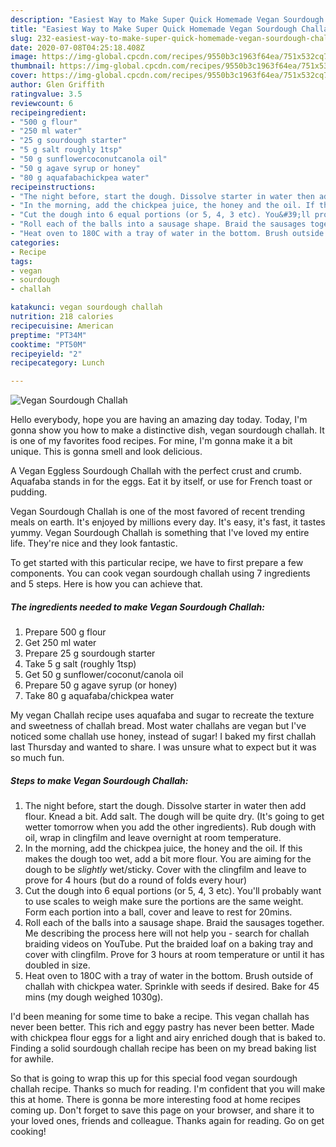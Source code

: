```yaml
---
description: "Easiest Way to Make Super Quick Homemade Vegan Sourdough Challah"
title: "Easiest Way to Make Super Quick Homemade Vegan Sourdough Challah"
slug: 232-easiest-way-to-make-super-quick-homemade-vegan-sourdough-challah
date: 2020-07-08T04:25:18.408Z
image: https://img-global.cpcdn.com/recipes/9550b3c1963f64ea/751x532cq70/vegan-sourdough-challah-recipe-main-photo.jpg
thumbnail: https://img-global.cpcdn.com/recipes/9550b3c1963f64ea/751x532cq70/vegan-sourdough-challah-recipe-main-photo.jpg
cover: https://img-global.cpcdn.com/recipes/9550b3c1963f64ea/751x532cq70/vegan-sourdough-challah-recipe-main-photo.jpg
author: Glen Griffith
ratingvalue: 3.5
reviewcount: 6
recipeingredient:
- "500 g flour"
- "250 ml water"
- "25 g sourdough starter"
- "5 g salt roughly 1tsp"
- "50 g sunflowercoconutcanola oil"
- "50 g agave syrup or honey"
- "80 g aquafabachickpea water"
recipeinstructions:
- "The night before, start the dough. Dissolve starter in water then add flour. Knead a bit. Add salt. The dough will be quite dry. (It&#39;s going to get wetter tomorrow when you add the other ingredients). Rub dough with oil, wrap in clingfilm and leave overnight at room temperature."
- "In the morning, add the chickpea juice, the honey and the oil. If this makes the dough too wet, add a bit more flour. You are aiming for the dough to be *slightly* wet/sticky. Cover with the clingfilm and leave to prove for 4 hours (but do a round of folds every hour)"
- "Cut the dough into 6 equal portions (or 5, 4, 3 etc). You&#39;ll probably want to use scales to weigh make sure the portions are the same weight. Form each portion into a ball, cover and leave to rest for 20mins."
- "Roll each of the balls into a sausage shape. Braid the sausages together. Me describing the process here will not help you - search for challah braiding videos on YouTube. Put the braided loaf on a baking tray and cover with clingfilm. Prove for 3 hours at room temperature or until it has doubled in size."
- "Heat oven to 180C with a tray of water in the bottom. Brush outside of challah with chickpea water. Sprinkle with seeds if desired. Bake for 45 mins (my dough weighed 1030g)."
categories:
- Recipe
tags:
- vegan
- sourdough
- challah

katakunci: vegan sourdough challah 
nutrition: 218 calories
recipecuisine: American
preptime: "PT34M"
cooktime: "PT50M"
recipeyield: "2"
recipecategory: Lunch

---
```



![Vegan Sourdough Challah](https://img-global.cpcdn.com/recipes/9550b3c1963f64ea/751x532cq70/vegan-sourdough-challah-recipe-main-photo.jpg)

Hello everybody, hope you are having an amazing day today. Today, I'm gonna show you how to make a distinctive dish, vegan sourdough challah. It is one of my favorites food recipes. For mine, I'm gonna make it a bit unique. This is gonna smell and look delicious.

A Vegan Eggless Sourdough Challah with the perfect crust and crumb. Aquafaba stands in for the eggs. Eat it by itself, or use for French toast or pudding.

Vegan Sourdough Challah is one of the most favored of recent trending meals on earth. It's enjoyed by millions every day. It's easy, it's fast, it tastes yummy. Vegan Sourdough Challah is something that I've loved my entire life. They're nice and they look fantastic.


To get started with this particular recipe, we have to first prepare a few components. You can cook vegan sourdough challah using 7 ingredients and 5 steps. Here is how you can achieve that.

<!--inarticleads1-->

##### The ingredients needed to make Vegan Sourdough Challah:

1. Prepare 500 g flour
1. Get 250 ml water
1. Prepare 25 g sourdough starter
1. Take 5 g salt (roughly 1tsp)
1. Get 50 g sunflower/coconut/canola oil
1. Prepare 50 g agave syrup (or honey)
1. Take 80 g aquafaba/chickpea water


My vegan Challah recipe uses aquafaba and sugar to recreate the texture and sweetness of challah bread. Most water challahs are vegan but I&#39;ve noticed some challah use honey, instead of sugar! I baked my first challah last Thursday and wanted to share. I was unsure what to expect but it was so much fun. 

<!--inarticleads2-->

##### Steps to make Vegan Sourdough Challah:

1. The night before, start the dough. Dissolve starter in water then add flour. Knead a bit. Add salt. The dough will be quite dry. (It&#39;s going to get wetter tomorrow when you add the other ingredients). Rub dough with oil, wrap in clingfilm and leave overnight at room temperature.
1. In the morning, add the chickpea juice, the honey and the oil. If this makes the dough too wet, add a bit more flour. You are aiming for the dough to be *slightly* wet/sticky. Cover with the clingfilm and leave to prove for 4 hours (but do a round of folds every hour)
1. Cut the dough into 6 equal portions (or 5, 4, 3 etc). You&#39;ll probably want to use scales to weigh make sure the portions are the same weight. Form each portion into a ball, cover and leave to rest for 20mins.
1. Roll each of the balls into a sausage shape. Braid the sausages together. Me describing the process here will not help you - search for challah braiding videos on YouTube. Put the braided loaf on a baking tray and cover with clingfilm. Prove for 3 hours at room temperature or until it has doubled in size.
1. Heat oven to 180C with a tray of water in the bottom. Brush outside of challah with chickpea water. Sprinkle with seeds if desired. Bake for 45 mins (my dough weighed 1030g).


I&#39;d been meaning for some time to bake a recipe. This vegan challah has never been better. This rich and eggy pastry has never been better. Made with chickpea flour eggs for a light and airy enriched dough that is baked to. Finding a solid sourdough challah recipe has been on my bread baking list for awhile. 

So that is going to wrap this up for this special food vegan sourdough challah recipe. Thanks so much for reading. I'm confident that you will make this at home. There is gonna be more interesting food at home recipes coming up. Don't forget to save this page on your browser, and share it to your loved ones, friends and colleague. Thanks again for reading. Go on get cooking!

